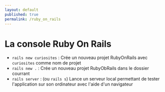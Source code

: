 ```yaml
---
layout: default
published: true
permalink: /ruby_on_rails
---
```


# La console Ruby On Rails

- ```rails new curiosites``` : Crée un nouveau projet RubyOnRails avec ```curiosites``` comme nom de projet
- ```rails new .``` : Crée un nouveau projet RubyObRails dans le dossier courrant
- ```rails server``` : (ou ```rails s```) Lance un serveur local permettant de tester l'application sur son ordinateur avec l'aide d'un navigateur
